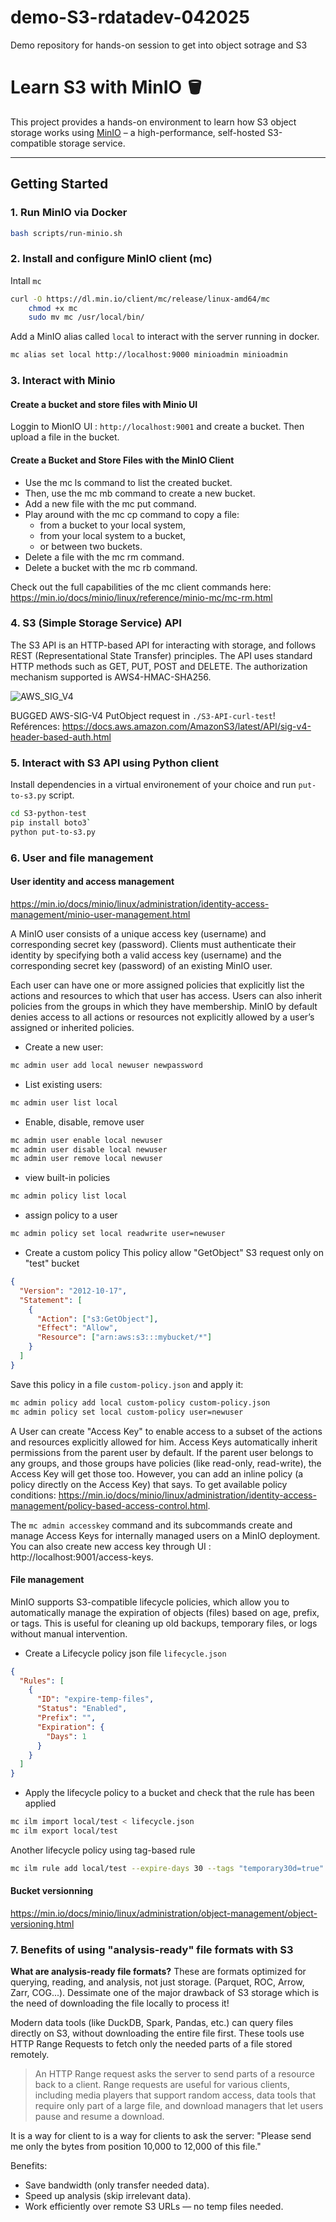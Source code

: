 # demo-S3-rdatadev-042025
Demo repository for hands-on session to get into object sotrage and S3

# Learn S3 with MinIO 🪣

This project provides a hands-on environment to learn how S3 object storage works using [MinIO](https://min.io/) – a high-performance, self-hosted S3-compatible storage service.

---

## Getting Started

### 1. Run MinIO via Docker

```bash
bash scripts/run-minio.sh
```

### 2. Install and configure MinIO client (mc)

Intall `mc`

```bash
curl -O https://dl.min.io/client/mc/release/linux-amd64/mc
    chmod +x mc
    sudo mv mc /usr/local/bin/
```

Add a MinIO alias called `local` to interact with the server running in docker.

```bash
mc alias set local http://localhost:9000 minioadmin minioadmin
```

### 3. Interact with Minio

#### Create a bucket and store files with Minio UI
Loggin to MionIO UI : `http://localhost:9001` and create a bucket. Then upload a file in the bucket.


#### Create a Bucket and Store Files with the MinIO Client
- Use the mc ls command to list the created bucket.
- Then, use the mc mb command to create a new bucket.
- Add a new file with the mc put command.
- Play around with the mc cp command to copy a file:
    - from a bucket to your local system,
    - from your local system to a bucket,
    - or between two buckets.
- Delete a file with the mc rm command.
- Delete a bucket with the mc rb command.

Check out the full capabilities of the mc client commands here: https://min.io/docs/minio/linux/reference/minio-mc/mc-rm.html

### 4. S3 (Simple Storage Service) API

The S3 API is an HTTP-based API for interacting with storage, and follows REST (Representational State Transfer) principles. The API uses standard HTTP methods such as GET, PUT, POST and DELETE.
The authorization mechanism supported is AWS4-HMAC-SHA256.

![AWS_SIG_V4](https://docs.aws.amazon.com/images/AmazonS3/latest/API/images/sigV4-using-query-params.png)

BUGGED AWS-SIG-V4 PutObject request in `./S3-API-curl-test`! 
Reférences: https://docs.aws.amazon.com/AmazonS3/latest/API/sig-v4-header-based-auth.html

### 5. Interact with S3 API using Python client

Install dependencies in a virtual environement of your choice and run `put-to-s3.py` script.

```bash
cd S3-python-test
pip install boto3`
python put-to-s3.py
```

### 6. User and file management

#### User identity and access management

https://min.io/docs/minio/linux/administration/identity-access-management/minio-user-management.html

A MinIO user consists of a unique access key (username) and corresponding secret key (password). Clients must authenticate their identity by specifying both a valid access key (username) and the corresponding secret key (password) of an existing MinIO user.

Each user can have one or more assigned policies that explicitly list the actions and resources to which that user has access. Users can also inherit policies from the groups in which they have membership. MinIO by default denies access to all actions or resources not explicitly allowed by a user’s assigned or inherited policies. 

- Create a new user:

```bash
mc admin user add local newuser newpassword
```

- List existing users:

```bash
mc admin user list local
```

- Enable, disable, remove user

```bash
mc admin user enable local newuser
mc admin user disable local newuser
mc admin user remove local newuser
```

- view built-in policies

```bash
mc admin policy list local
```

- assign policy to a user
```bash
mc admin policy set local readwrite user=newuser
```

- Create a custom policy
This policy allow "GetObject" S3 request only on "test" bucket

```json
{
  "Version": "2012-10-17",
  "Statement": [
    {
      "Action": ["s3:GetObject"],
      "Effect": "Allow",
      "Resource": ["arn:aws:s3:::mybucket/*"]
    }
  ]
}
```

Save this policy in a file `custom-policy.json` and apply it:

```bash
mc admin policy add local custom-policy custom-policy.json
mc admin policy set local custom-policy user=newuser
```

A User can create "Access Key" to enable access to a subset of the actions and resources explicitly allowed for him. Access Keys automatically inherit permissions from the parent user by default. If the parent user belongs to any groups, and those groups have policies (like read-only, read-write), the Access Key will get those too. However, you can add an inline policy (a policy directly on the Access Key) that says. To get available policy conditions: https://min.io/docs/minio/linux/administration/identity-access-management/policy-based-access-control.html.

The `mc admin accesskey` command and its subcommands create and manage Access Keys for internally managed users on a MinIO deployment. You can also create new access key through UI : http://localhost:9001/access-keys.

#### File management

MinIO supports S3-compatible lifecycle policies, which allow you to automatically manage the expiration of objects (files) based on age, prefix, or tags. This is useful for cleaning up old backups, temporary files, or logs without manual intervention.


- Create a Lifecycle policy json file `lifecycle.json`

``` json
{
  "Rules": [
    {
      "ID": "expire-temp-files",
      "Status": "Enabled",
      "Prefix": "",
      "Expiration": {
        "Days": 1
      }
    }
  ]
}
```

- Apply the lifecycle policy to a bucket and check that the rule has been applied

```bash
mc ilm import local/test < lifecycle.json
mc ilm export local/test
```

Another lifecycle policy using tag-based rule
```bash
mc ilm rule add local/test --expire-days 30 --tags "temporary30d=true"
```

#### Bucket versionning

https://min.io/docs/minio/linux/administration/object-management/object-versioning.html

### 7. Benefits of using "analysis-ready" file formats with S3

**What are analysis-ready file formats?** These are formats optimized for querying, reading, and analysis, not just storage. (Parquet, ROC, Arrow, Zarr, COG...). Dessimate one of the major drawback of S3 storage which is the need of downloading the file locally to process it!

Modern data tools (like DuckDB, Spark, Pandas, etc.) can query files directly on S3, without downloading the entire file first. These tools use HTTP Range Requests to fetch only the needed parts of a file stored remotely.

> An HTTP Range request asks the server to send parts of a resource back to a client. Range requests are useful for various clients, including media players that support random access, data tools that require only part of a large file, and download managers that let users pause and resume a download.

It is a way for client to is a way for clients to ask the server: "Please send me only the bytes from position 10,000 to 12,000 of this file."

Benefits:
- Save bandwidth (only transfer needed data).
- Speed up analysis (skip irrelevant data).
- Work efficiently over remote S3 URLs — no temp files needed.




























